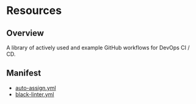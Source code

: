 # Resources

## Overview

A library of actively used and example GitHub workflows for DevOps CI / CD.

## Manifest

- [auto-assign.yml](auto-assign.yml)
- [black-linter.yml](black-linter.yml)
